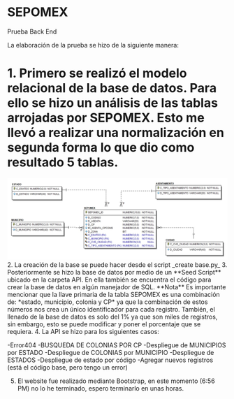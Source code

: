 # SEPOMEX
Prueba Back End

La elaboración de la prueba se hizo de la siguiente manera:
# 1. Primero se realizó el modelo relacional de la base de datos. Para ello se hizo un análisis de las tablas arrojadas por SEPOMEX.  Esto me llevó a realizar una normalización en segunda forma lo que dio como resultado 5 tablas. 
<img src="Modelo-Relacional/Modelo Relacional.jpg" alt="Modelo relacional"/>
2. La creación de la base se puede hacer desde el script _create base.py_
3. Posteriormente se hizo la base de datos por medio de un **Seed Script** ubicado en la carpeta API. En ella también se encuentra el código para crear la base de datos en algún manejador de SQL.
**Nota** Es importante mencionar que la llave primaria de la tabla SEPOMEX es una combinación de: *estado, municipio, colonia y CP* ya que la combinación de estos números nos crea un único identificador para cada registro. También, el llenado de la base de datos es solo del 1% ya que son miles de registros, sin embargo, esto se puede modificar y poner el porcentaje que se requiera.
4. La API se hizo para los siguientes casos:

-Error404
-BUSQUEDA DE COLONIAS POR CP
-Despliegue de MUNICIPIOS por ESTADO
-Despliegue de COLONIAS por MUNICIPIO
-Despliegue de ESTADOS
-Despliegue de estado por código
-Agregar nuevos registros (está el código base, pero tengo un error)

5. El website fue realizado mediante Bootstrap, en este momento (6:56 PM) no lo he terminado, espero terminarlo en unas horas.
